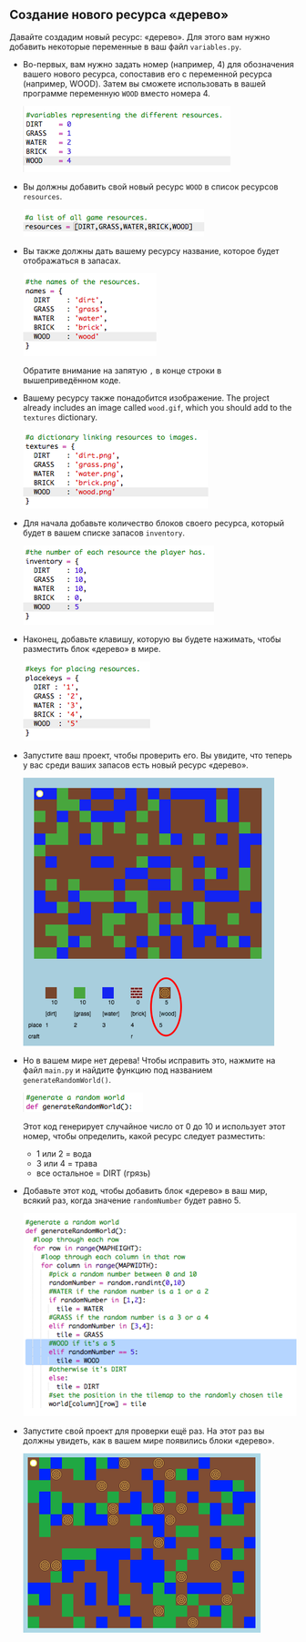 ## Создание нового ресурса «дерево»

Давайте создадим новый ресурс: «дерево». Для этого вам нужно добавить некоторые переменные в ваш файл ` variables.py `.

+ Во-первых, вам нужно задать номер (например, 4) для обозначения вашего нового ресурса, сопоставив его с переменной ресурса (например, WOOD). Затем вы сможете использовать в вашей программе переменную `WOOD` вместо номера 4.
    
    ![screenshot](images/craft-wood-const.png)

+ Вы должны добавить свой новый ресурс `WOOD` в список ресурсов `resources`.
    
    ![screenshot](images/craft-wood-resources.png)

+ Вы также должны дать вашему ресурсу название, которое будет отображаться в запасах.
    
    ![screenshot](images/craft-wood-name.png)
    
    Обратите внимание на запятую `,` в конце строки в вышеприведённом коде.

+ Вашему ресурсу также понадобится изображение. The project already includes an image called `wood.gif`, which you should add to the `textures` dictionary.
    
    ![screenshot](images/craft-wood-texture.png)

+ Для начала добавьте количество блоков своего ресурса, который будет в вашем списке запасов `inventory`.
    
    ![screenshot](images/craft-wood-inventory.png)

+ Наконец, добавьте клавишу, которую вы будете нажимать, чтобы разместить блок «дерево» в мире.
    
    ![screenshot](images/craft-wood-placekey.png)

+ Запустите ваш проект, чтобы проверить его. Вы увидите, что теперь у вас среди ваших запасов есть новый ресурс «дерево».
    
    ![screenshot](images/craft-wood-test.png)

+ Но в вашем мире нет дерева! Чтобы исправить это, нажмите на файл `main.py` и найдите функцию под названием `generateRandomWorld()`.
    
    ![screenshot](images/craft-wood-random1.png)
    
    Этот код генерирует случайное число от 0 до 10 и использует этот номер, чтобы определить, какой ресурс следует разместить:
    
    + 1 или 2 = вода
    + 3 или 4 = трава
    + все остальное = DIRT (грязь)

+ Добавьте этот код, чтобы добавить блок «дерево» в ваш мир, всякий раз, когда значение `randomNumber` будет равно 5.
    
    ![screenshot](images/craft-wood-random2.png)

+ Запустите свой проект для проверки ещё раз. На этот раз вы должны увидеть, как в вашем мире появились блоки «дерево».
    
    ![screenshot](images/craft-wood-test2.png)